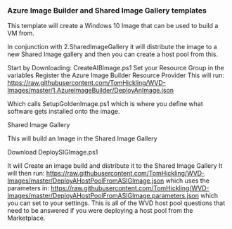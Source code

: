 ### Azure Image Builder and Shared Image Gallery templates

This template will create a Windows 10 Image that can be used to build a VM from.

In conjunction with 2.SharedImageGallery it will distribute the image to a new Shared Image gallery and then you can create a host pool from this.

Start by Downloading: CreateAIBImage.ps1 
Set your Resource Group in the variables Register the Azure Image Builder Resource Provider
This will run:
https://raw.githubusercontent.com/TomHickling/WVD-Images/master/1.AzureImageBuilder/DeployAnImage.json 

Which calls SetupGoldenImage.ps1 which is where you define what software gets installed onto the image.


Shared Image Gallery 

This will build an Image in the Shared Image Gallery

Download DeploySIGImage.ps1

It will Create an image build and distribute it to the Shared Image Gallery
It will then run:
https://raw.githubusercontent.com/TomHickling/WVD-Images/master/DeployAHostPoolFromASIGImage.json 
which uses the parameters in:
https://raw.githubusercontent.com/TomHickling/WVD-Images/master/DeployAHostPoolFromASIGImage.parameters.json 
which you can set to your settings. This is all of the WVD host pool questions that need to be answered if you were deploying a host pool from the Marketplace.

